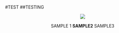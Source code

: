 #TEST
##TESTING


<p align="center">

<img src= "(https://i.postimg.cc/XJH5dfSy/Untitled1021-20240725203525-1.png)">
<p align="center">
SAMPLE 1 <b>SAMPLE2</b> SAMPLE3

